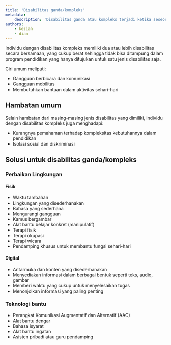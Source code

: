 ```yaml
---
title: 'Disabilitas ganda/kompleks'
metadata:
    description: 'Disabilitas ganda atau kompleks terjadi ketika seseorang memiliki lebih dari satu disabilitas secara bersamaan, yang membuatnya sulit dilayani dalam program pendidikan tunggal. Ciri umum meliputi kesulitan bicara, mobilitas terbatas, dan ketergantungan dalam aktivitas harian.'
authors:
    - keziah
    - dian
---
```


Individu dengan disabilitas kompleks memiliki dua atau lebih disabilitas secara bersamaan, yang cukup berat sehingga tidak bisa ditampung dalam program pendidikan yang hanya ditujukan untuk satu jenis disabilitas saja.

Ciri umum meliputi:  
- Gangguan berbicara dan komunikasi  
- Gangguan mobilitas  
- Membutuhkan bantuan dalam aktivitas sehari-hari  

## Hambatan umum  
Selain hambatan dari masing-masing jenis disabilitas yang dimiliki, individu dengan disabilitas kompleks juga menghadapi:  
- Kurangnya pemahaman terhadap kompleksitas kebutuhannya dalam pendidikan  
- Isolasi sosial dan diskriminasi  

## Solusi untuk disabilitas ganda/kompleks

### Perbaikan Lingkungan

#### Fisik
- Waktu tambahan  
- Lingkungan yang disederhanakan  
- Bahasa yang sederhana  
- Mengurangi gangguan  
- Kamus bergambar  
- Alat bantu belajar konkret (manipulatif)  
- Terapi fisik  
- Terapi okupasi  
- Terapi wicara  
- Pendamping khusus untuk membantu fungsi sehari-hari  

#### Digital
- Antarmuka dan konten yang disederhanakan  
- Menyediakan informasi dalam berbagai bentuk seperti teks, audio, gambar  
- Memberi waktu yang cukup untuk menyelesaikan tugas  
- Menonjolkan informasi yang paling penting  

### Teknologi bantu  
- Perangkat Komunikasi Augmentatif dan Alternatif (AAC)  
- Alat bantu dengar  
- Bahasa isyarat  
- Alat bantu ingatan  
- Asisten pribadi atau guru pendamping  